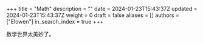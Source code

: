 +++
title = "Math"
description = ""
date = 2024-01-23T15:43:37Z
updated = 2024-01-23T15:43:37Z
weight = 0
draft = false
aliases = []
authors = ["Elowen"]
in_search_index = true
+++

数学世界太美妙了。
